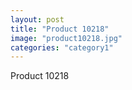 ```yaml
---
layout: post
title: "Product 10218"
image: "product10218.jpg"
categories: "category1"
---
```

Product 10218
